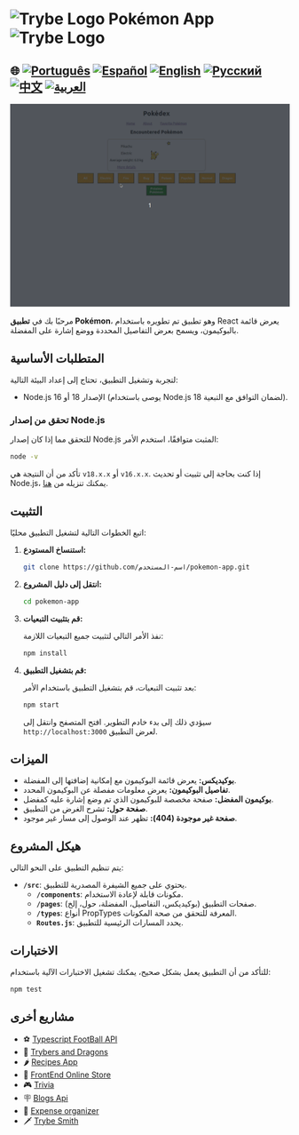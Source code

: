# <img src="https://agenciars.com.br/wp-content/uploads/2022/06/Trybe.png" alt="Trybe Logo" width="52" height="30" /> Pokémon App <img src="https://agenciars.com.br/wp-content/uploads/2022/06/Trybe.png" alt="Trybe Logo" width="52" height="30" />

## 🌐 [![Português](https://img.shields.io/badge/Português-green)](https://github.com/SamuelRocha91/pokedex/blob/main/README.md) [![Español](https://img.shields.io/badge/Español-yellow)](https://github.com/SamuelRocha91/pokedex/blob/main/README_es.md) [![English](https://img.shields.io/badge/English-blue)](https://github.com/SamuelRocha91/pokedex/blob/main/README_en.md) [![Русский](https://img.shields.io/badge/Русский-lightgrey)](https://github.com/SamuelRocha91/pokedex/blob/main/README_ru.md) [![中文](https://img.shields.io/badge/中文-red)](https://github.com/SamuelRocha91/pokedex/blob/main/README_ch.md) [![العربية](https://img.shields.io/badge/العربية-orange)](https://github.com/SamuelRocha91/pokedex/blob/main/README_ar.md)

![معاينة التطبيق](./public/podexFinal.gif)

مرحبًا بك في **تطبيق Pokémon**، وهو تطبيق تم تطويره باستخدام React يعرض قائمة بالبوكيمون، ويسمح بعرض التفاصيل المحددة ووضع إشارة على المفضلة.

## المتطلبات الأساسية

لتجربة وتشغيل التطبيق، تحتاج إلى إعداد البيئة التالية:

- Node.js الإصدار 18 أو 16 (يوصى باستخدام Node.js 18 لضمان التوافق مع التبعية).

### تحقق من إصدار Node.js

للتحقق مما إذا كان إصدار Node.js المثبت متوافقًا، استخدم الأمر:

```bash
node -v
```

تأكد من أن النتيجة هي `v18.x.x` أو `v16.x.x`. إذا كنت بحاجة إلى تثبيت أو تحديث Node.js، يمكنك تنزيله من [هنا](https://nodejs.org/).

## التثبيت

اتبع الخطوات التالية لتشغيل التطبيق محليًا:

1. **استنساخ المستودع:**

   ```bash
   git clone https://github.com/اسم-المستخدم/pokemon-app.git
   ```

2. **انتقل إلى دليل المشروع:**

   ```bash
   cd pokemon-app
   ```

3. **قم بتثبيت التبعيات:**

   نفذ الأمر التالي لتثبيت جميع التبعيات اللازمة:

   ```bash
   npm install
   ```

4. **قم بتشغيل التطبيق:**

   بعد تثبيت التبعيات، قم بتشغيل التطبيق باستخدام الأمر:

   ```bash
   npm start
   ```

   سيؤدي ذلك إلى بدء خادم التطوير. افتح المتصفح وانتقل إلى `http://localhost:3000` لعرض التطبيق.

## الميزات

- **بوكيديكس:** يعرض قائمة البوكيمون مع إمكانية إضافتها إلى المفضلة.
- **تفاصيل البوكيمون:** يعرض معلومات مفصلة عن البوكيمون المحدد.
- **بوكيمون المفضل:** صفحة مخصصة للبوكيمون الذي تم وضع إشارة عليه كمفضل.
- **صفحة حول:** تشرح الغرض من التطبيق.
- **صفحة غير موجودة (404):** تظهر عند الوصول إلى مسار غير موجود.

## هيكل المشروع

يتم تنظيم التطبيق على النحو التالي:

- **`/src`**: يحتوي على جميع الشيفرة المصدرية للتطبيق.
  - **`/components`**: مكونات قابلة لإعادة الاستخدام.
  - **`/pages`**: صفحات التطبيق (بوكيديكس، التفاصيل، المفضلة، حول، إلخ).
  - **`/types`**: أنواع PropTypes المعرفة للتحقق من صحة المكونات.
  - **`Routes.js`**: يحدد المسارات الرئيسية للتطبيق.

## الاختبارات

للتأكد من أن التطبيق يعمل بشكل صحيح، يمكنك تشغيل الاختبارات الآلية باستخدام:

```bash
npm test
```

## مشاريع أخرى

- ⚽ [Typescript FootBall API](https://github.com/SamuelRocha91/trybeFutebolClube/blob/main/README_ar.md)
- 🐉 [Trybers and Dragons](https://github.com/SamuelRocha91/trybeAndDragons/blob/main/README_ar.md)
- 🌶️ [Recipes App](https://github.com/SamuelRocha91/ProjectRecipesApp/blob/main/README_ar.md)
- 🏪 [FrontEnd Online Store](https://github.com/SamuelRocha91/project-frontend-online-storeblob/main/README_ar.md)
- 🎮 [Trivia](https://github.com/SamuelRocha91/trivia_gameblob/main/README_ar.md)
- 🪧 [Blogs Api](https://github.com/SamuelRocha91/BlogsApi/blob/main/README_ar.md)
- 👛 [Expense organizer](https://github.com/SamuelRocha91/project-trybewallet/blob/main/README_ar.md)
- 🗡️ [Trybe Smith](https://github.com/SamuelRocha91/TrybeSmith/blob/main/README_ar.md)

